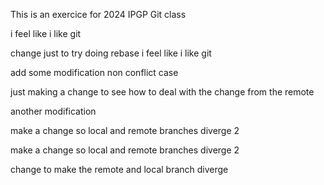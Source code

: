 This is an exercice for 2024 IPGP Git class 

i feel like i like git 

change just to try doing rebase
i feel like i like git

add some modification non conflict case 


just making a change to see how to deal with the change from the remote 

another modification 

make a change so local and remote branches diverge 2 

make a change so local and remote branches diverge 2 


change to make the remote and local branch diverge